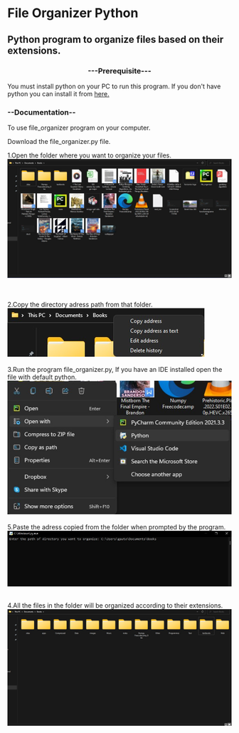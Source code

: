 # File Organizer Python
<h2>Python program to organize files based on their extensions.</h2>

<center><h3>---Prerequisite---</h3></center>
You must install python on your PC to run this program. If you don't have python you can install it from <a href="https://www.python.org/downloads/">here.</a>
<h3>--Documentation--</h3>
To use file_organizer program on your computer.

Download the file_organizer.py file.

1.Open the folder where you want to organize your files.
<img src="https://github.com/GautamPatil1/File_Organizer_Python/blob/main/Documentation/whole_folder.jpg">

<br>
<br>
2.Copy the directory adress path from that folder.

<img src="https://github.com/GautamPatil1/File_Organizer_Python/blob/main/Documentation/adress.jpg">

<br>
<br>
3.Run the program file_organizer.py, If you have an IDE installed open the file with default python.
<img src="https://github.com/GautamPatil1/File_Organizer_Python/blob/main/Documentation/open_wth.jpg">

<br>
<br>
5.Paste the adress copied from the folder when prompted by the program.
<img src="https://github.com/GautamPatil1/File_Organizer_Python/blob/main/Documentation/adress_terminal.jpg">

<br>
<br>

4.All the files in the folder will be organized according to their extensions.
<img src="https://github.com/GautamPatil1/File_Organizer_Python/blob/main/Documentation/organized.jpg">



